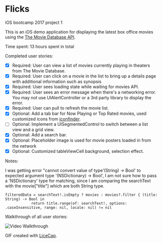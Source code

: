 # Flicks
iOS bootcamp 2017 project 1

This is an iOS demo application for displaying the latest box office movies using the [The Movie Database API](https://www.themoviedb.org/documentation/api).

Time spent: 13 hours spent in total

Completed user stories:

 * [x] Required: User can view a list of movies currently playing in theaters from The Movie Database.
 * [x] Required: User can click on a movie in the list to bring up a details page with additional information such as synopsis
 * [x] Required: User sees loading state while waiting for movies API.
 * [x] Required: User sees an error message when there's a networking error. You may not use UIAlertController or a 3rd party library to display the error. 
 * [x] Required: User can pull to refresh the movie list.
 * [x] Optional: Add a tab bar for Now Playing or Top Rated movies, used customized icons from [iconfinder](https://www.iconfinder.com/).
 * [ ] Optional: Implement a UISegmentedControl to switch between a list view and a grid view. 
 * [x] Optional: Add a search bar.
 * [x] Optional: Placeholder image is used for movie posters loaded in from the network
 * [x] Optional: Customized tableViewCell background, selection effect. 
 
Notes:

I was getting error "cannot convert value of type'(String) -> Bool' to expected argument type '(NSDictionary) -> Bool', I am not sure how to pass a 'NSDictionary' type for matching, since I am comparing the searchText with the movie["title"] which are both String type.

```
filteredData = searchText!.isEmpty ? movies : movies?.filter { (title: String) -> Bool in
            return title.range(of: searchText!, options: .caseInsensitive, range: nil, locale: nil) != nil
```

Walkthrough of all user stories:

![Video Walkthrough](Flicks.gif)

GIF created with [LiceCap](http://www.cockos.com/licecap/).

